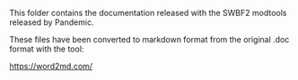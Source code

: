 This folder contains the documentation released with the SWBF2 modtools released by Pandemic.

These files have been converted to markdown format from the original .doc format with the tool:

https://word2md.com/
